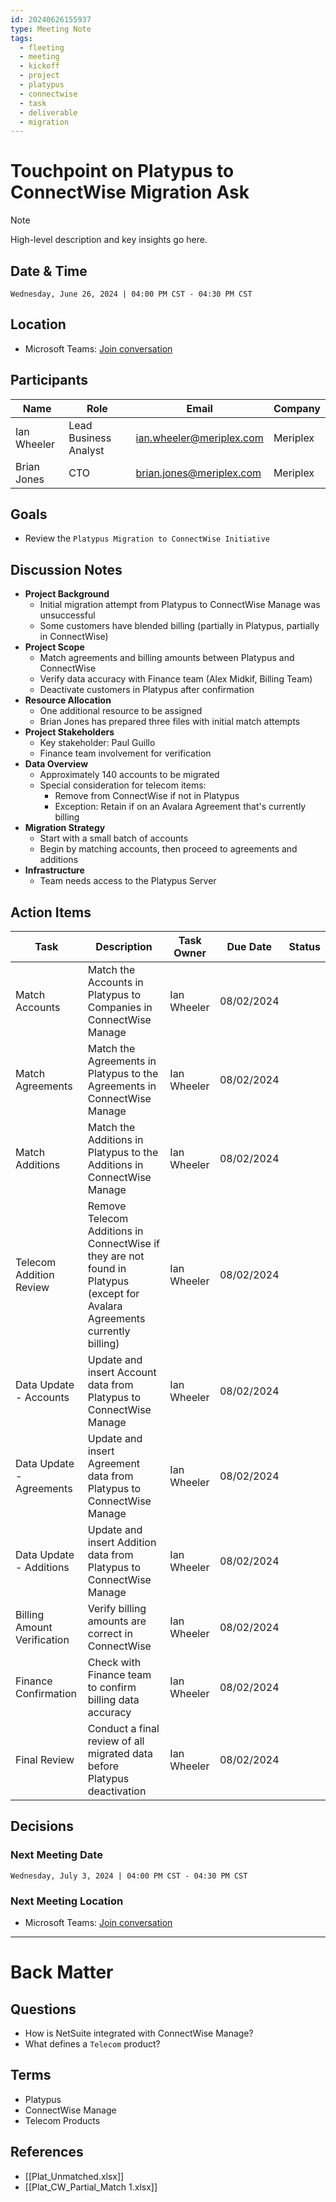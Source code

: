 ```yaml
---
id: 20240626155937
type: Meeting Note
tags:
  - fleeting
  - meeting
  - kickoff
  - project
  - platypus
  - connectwise
  - task
  - deliverable
  - migration
---
```

# Touchpoint on Platypus to ConnectWise Migration Ask

> [!Note]
> High-level description and key insights go here.

## Date & Time

```Datetime
Wednesday, June 26, 2024 | 04:00 PM CST - 04:30 PM CST 
```

## Location

- Microsoft Teams: [Join conversation](https://teams.microsoft.com/l/meetup-join/19%3ameeting_NjYzMjA2NmMtMDFiNS00MzQ1LWI1NmEtNjFmMmZhNDk4MzBi%40thread.v2/0?context=%7b%22Tid%22%3a%226d4422b6-9fe9-4ec2-8904-ccaa320bd30a%22%2c%22Oid%22%3a%229d4d2794-996a-4c9a-9792-18687f39c963%22%7d)

## Participants

| Name        | Role                  | Email                    | Company  |
| ----------- | --------------------- | ------------------------ | -------- |
| Ian Wheeler | Lead Business Analyst | ian.wheeler@meriplex.com | Meriplex |
| Brian Jones | CTO                   | brian.jones@meriplex.com | Meriplex |

## Goals

- Review the `Platypus Migration to ConnectWise Initiative`

## Discussion Notes

- **Project Background**
    - Initial migration attempt from Platypus to ConnectWise Manage was unsuccessful
    - Some customers have blended billing (partially in Platypus, partially in ConnectWise)
- **Project Scope**
    - Match agreements and billing amounts between Platypus and ConnectWise
    - Verify data accuracy with Finance team (Alex Midkif, Billing Team)
    - Deactivate customers in Platypus after confirmation
- **Resource Allocation**
    - One additional resource to be assigned
    - Brian Jones has prepared three files with initial match attempts
- **Project Stakeholders**
    - Key stakeholder: Paul Guillo
    - Finance team involvement for verification
- **Data Overview**
    - Approximately 140 accounts to be migrated
    - Special consideration for telecom items:
        - Remove from ConnectWise if not in Platypus
        - Exception: Retain if on an Avalara Agreement that's currently billing
- **Migration Strategy**
    - Start with a small batch of accounts
    - Begin by matching accounts, then proceed to agreements and additions
- **Infrastructure**
    - Team needs access to the Platypus Server

## Action Items

| Task                        | Description                                                                                                                 | Task Owner  | Due Date   | Status |
| --------------------------- | --------------------------------------------------------------------------------------------------------------------------- | ----------- | ---------- | ------ |
| Match Accounts              | Match the Accounts in Platypus to Companies in ConnectWise Manage                                                           | Ian Wheeler | 08/02/2024 |        |
| Match Agreements            | Match the Agreements in Platypus to the Agreements in ConnectWise Manage                                                    | Ian Wheeler | 08/02/2024 |        |
| Match Additions             | Match the Additions in Platypus to the Additions in ConnectWise Manage                                                      | Ian Wheeler | 08/02/2024 |        |
| Telecom Addition Review     | Remove Telecom Additions in ConnectWise if they are not found in Platypus (except for Avalara Agreements currently billing) | Ian Wheeler | 08/02/2024 |        |
| Data Update - Accounts      | Update and insert Account data from Platypus to ConnectWise Manage                                                          | Ian Wheeler | 08/02/2024 |        |
| Data Update - Agreements    | Update and insert Agreement data from Platypus to ConnectWise Manage                                                        | Ian Wheeler | 08/02/2024 |        |
| Data Update - Additions     | Update and insert Addition data from Platypus to ConnectWise Manage                                                         | Ian Wheeler | 08/02/2024 |        |
| Billing Amount Verification | Verify billing amounts are correct in ConnectWise                                                                           | Ian Wheeler | 08/02/2024 |        |
| Finance Confirmation        | Check with Finance team to confirm billing data accuracy                                                                    | Ian Wheeler | 08/02/2024 |        |
| Final Review                | Conduct a final review of all migrated data before Platypus deactivation                                                    | Ian Wheeler | 08/02/2024 |        |

## Decisions

### Next Meeting Date

```Datetime
Wednesday, July 3, 2024 | 04:00 PM CST - 04:30 PM CST 
```

### Next Meeting Location

- Microsoft Teams: [Join conversation](https://teams.microsoft.com/l/meetup-join/19%3ameeting_OGZlNDk1ODktNTE5Ny00ODY4LTllN2YtNzFhMTYxYWNlZjdl%40thread.v2/0?context=%7b%22Tid%22%3a%226d4422b6-9fe9-4ec2-8904-ccaa320bd30a%22%2c%22Oid%22%3a%22f8d6005d-b220-439d-ac31-8b5967a77221%22%7d)

---
# Back Matter
## Questions

- How is NetSuite integrated with ConnectWise Manage?
- What defines a `Telecom` product?

## Terms

- Platypus
- ConnectWise Manage
- Telecom Products

## References

- [[Plat_Unmatched.xlsx]]
- [[Plat_CW_Partial_Match 1.xlsx]]